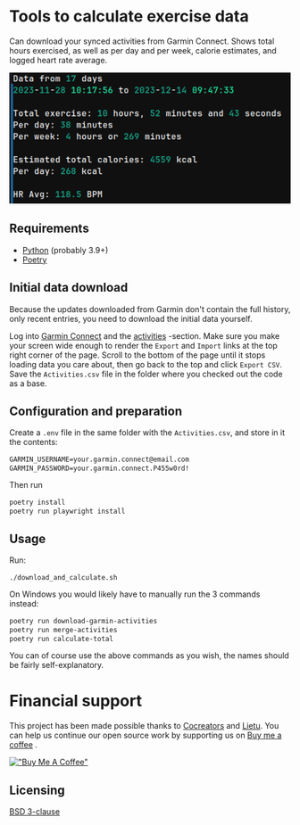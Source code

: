 # Tools to calculate exercise data

Can download your synced activities from Garmin Connect. Shows total hours exercised, as well as per day and per week, calorie estimates, and logged heart rate average.

![img.png](img.png)


## Requirements

- [Python](https://www.python.org/downloads/) (probably 3.9+)
- [Poetry](https://python-poetry.org/docs/#installation)


## Initial data download

Because the updates downloaded from Garmin don't contain the full history, only recent entries, you need to download the initial data yourself.

Log into [Garmin Connect](https://connect.garmin.com/modern/) and the [activities](https://connect.garmin.com/modern/activities) -section. Make sure you make your screen wide enough to render the `Export` and `Import` links at the top right corner of the page. Scroll to the bottom of the page until it stops loading data you care about, then go back to the top and click `Export CSV`. Save the `Activities.csv` file in the folder where you checked out the code as a base.


## Configuration and preparation

Create a `.env` file in the same folder with the `Activities.csv`, and store in it the contents:

```
GARMIN_USERNAME=your.garmin.connect@email.com
GARMIN_PASSWORD=your.garmin.connect.P455w0rd!
```

Then run

```shell
poetry install
poetry run playwright install
```

## Usage

Run:

```shell
./download_and_calculate.sh
```

On Windows you would likely have to manually run the 3 commands instead:

```shell
poetry run download-garmin-activities
poetry run merge-activities
poetry run calculate-total
```

You can of course use the above commands as you wish, the names should be fairly self-explanatory.


# Financial support

This project has been made possible thanks to [Cocreators](https://cocreators.ee) and [Lietu](https://lietu.net). You
can help us continue our open source work by supporting us on [Buy me a coffee](https://www.buymeacoffee.com/cocreators)
.

[!["Buy Me A Coffee"](https://www.buymeacoffee.com/assets/img/custom_images/orange_img.png)](https://www.buymeacoffee.com/cocreators)


## Licensing

[BSD 3-clause](./LICENSE)
